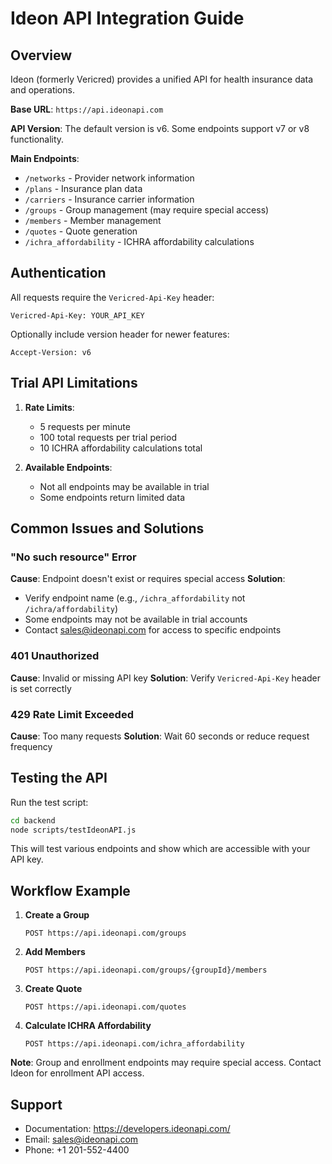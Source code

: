 # Ideon API Integration Guide

## Overview

Ideon (formerly Vericred) provides a unified API for health insurance data and operations.

**Base URL**: `https://api.ideonapi.com`

**API Version**: The default version is v6. Some endpoints support v7 or v8 functionality.

**Main Endpoints**:
- `/networks` - Provider network information
- `/plans` - Insurance plan data
- `/carriers` - Insurance carrier information
- `/groups` - Group management (may require special access)
- `/members` - Member management
- `/quotes` - Quote generation
- `/ichra_affordability` - ICHRA affordability calculations

## Authentication

All requests require the `Vericred-Api-Key` header:
```
Vericred-Api-Key: YOUR_API_KEY
```

Optionally include version header for newer features:
```
Accept-Version: v6
```

## Trial API Limitations

1. **Rate Limits**:
   - 5 requests per minute
   - 100 total requests per trial period
   - 10 ICHRA affordability calculations total

2. **Available Endpoints**:
   - Not all endpoints may be available in trial
   - Some endpoints return limited data

## Common Issues and Solutions

### "No such resource" Error
**Cause**: Endpoint doesn't exist or requires special access
**Solution**: 
- Verify endpoint name (e.g., `/ichra_affordability` not `/ichra/affordability`)
- Some endpoints may not be available in trial accounts
- Contact sales@ideonapi.com for access to specific endpoints

### 401 Unauthorized
**Cause**: Invalid or missing API key
**Solution**: Verify `Vericred-Api-Key` header is set correctly

### 429 Rate Limit Exceeded
**Cause**: Too many requests
**Solution**: Wait 60 seconds or reduce request frequency

## Testing the API

Run the test script:
```bash
cd backend
node scripts/testIdeonAPI.js
```

This will test various endpoints and show which are accessible with your API key.

## Workflow Example

1. **Create a Group**
   ```
   POST https://api.ideonapi.com/groups
   ```

2. **Add Members**
   ```
   POST https://api.ideonapi.com/groups/{groupId}/members
   ```

3. **Create Quote**
   ```
   POST https://api.ideonapi.com/quotes
   ```

4. **Calculate ICHRA Affordability**
   ```
   POST https://api.ideonapi.com/ichra_affordability
   ```

**Note**: Group and enrollment endpoints may require special access. Contact Ideon for enrollment API access.

## Support

- Documentation: https://developers.ideonapi.com/
- Email: sales@ideonapi.com
- Phone: +1 201-552-4400